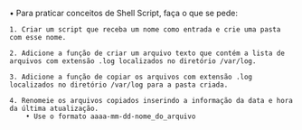 • Para praticar conceitos de Shell Script, faça o que se pede:

    1. Criar um script que receba um nome como entrada e crie uma pasta com esse nome.
      
    2. Adicione a função de criar um arquivo texto que contém a lista de arquivos com extensão .log localizados no diretório /var/log.
      
    3. Adicione a função de copiar os arquivos com extensão .log localizados no diretório /var/log para a pasta criada.

    4. Renomeie os arquivos copiados inserindo a informação da data e hora da última atualização.
        • Use o formato aaaa-mm-dd-nome_do_arquivo
